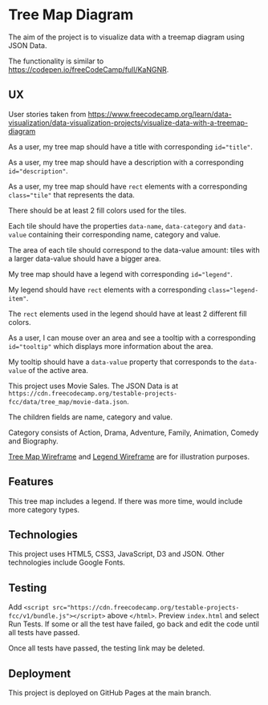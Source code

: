 # Tree Map Diagram

The aim of the project is to visualize data with a treemap diagram using JSON Data.

The functionality is similar to https://codepen.io/freeCodeCamp/full/KaNGNR.

## UX

User stories taken from https://www.freecodecamp.org/learn/data-visualization/data-visualization-projects/visualize-data-with-a-treemap-diagram

As a user, my tree map should have a title with corresponding `id="title"`.

As a user, my tree map should have a description with a corresponding `id="description"`.

As a user, my tree map should have `rect` elements with a corresponding
`class="tile"` that represents the data.

There should be at least 2 fill colors used for the tiles.

Each tile should have the properties `data-name`, `data-category` and `data-value`
containing their corresponding name, category and value.

The area of each tile should correspond to the data-value amount: tiles with a
larger data-value should have a bigger area.

My tree map should have a legend with corresponding `id="legend"`.

My legend should have `rect` elements with a corresponding `class="legend-item"`.

The `rect` elements used in the legend should have at least 2 different fill colors.

As a user, I can mouse over an area and see a tooltip with a corresponding `id="tooltip"`
which displays more information about the area.

My tooltip should have a `data-value` property that corresponds to the `data-value`
of the active area.

This project uses Movie Sales.  The JSON Data is at 
`https://cdn.freecodecamp.org/testable-projects-fcc/data/tree_map/movie-data.json`.

The children fields are name, category and value.

Category consists of Action, Drama, Adventure, Family, Animation, Comedy and Biography.

[Tree Map Wireframe](wireframes/wireframe-treemap-1.png) and [Legend Wireframe](wireframes/wireframe-treemap-legend.png)
are for illustration purposes.

## Features

This tree map includes a legend.  If there was more time, would include more
category types.

## Technologies

This project uses HTML5, CSS3, JavaScript, D3 and JSON.  Other technologies include
Google Fonts.

## Testing

Add `<script src="https://cdn.freecodecamp.org/testable-projects-fcc/v1/bundle.js"></script>`
above `</html>`.  Preview `index.html` and select Run Tests.  If some or all the
test have failed, go back and edit the code until all tests have passed.

Once all tests have passed, the testing link may be deleted.

## Deployment

This project is deployed on GitHub Pages at the main branch.



